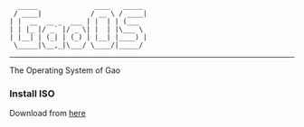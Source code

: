 ```text
  _____              ____   _____
 / ____|            / __ \ / ____|
| |  __  __ _  ___ | |  | | (___
| | |_ |/ _` |/ _ \| |  | |\___ \
| |__| | (_| | (_) | |__| |____) |
 \_____|\__,_|\___/ \____/|_____/

```
---

The Operating System of Gao

### Install ISO

Download from [here](https://github.com/Gao-OS/installer/releases)

